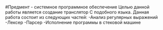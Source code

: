 #Предмент - системное программное обеспечение
Целью данной работы является создание транслятор С подобного языка.
Данная работа состоит из следующих частей:
-Анализ регулярных выражений
-Лексер
-Парсер
-Исполнение программы в стековой машине
